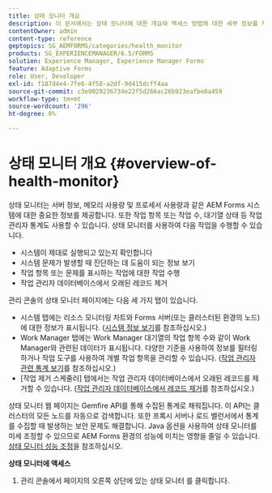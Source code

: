 ```yaml
---
title: 상태 모니터 개요
description: 이 문서에서는 상태 모니터에 대한 개요와 액세스 방법에 대한 세부 정보를 제공합니다.
contentOwner: admin
content-type: reference
geptopics: SG_AEMFORMS/categories/health_monitor
products: SG_EXPERIENCEMANAGER/6.5/FORMS
solution: Experience Manager, Experience Manager Forms
feature: Adaptive Forms
role: User, Developer
exl-id: f187d4e4-7fe6-4f58-a2df-9d415dcff4aa
source-git-commit: c3e9029236734e22f5d266ac26b923eafbe0a459
workflow-type: tm+mt
source-wordcount: '296'
ht-degree: 0%

---
```


# 상태 모니터 개요 {#overview-of-health-monitor}

상태 모니터는 서버 정보, 메모리 사용량 및 프로세서 사용량과 같은 AEM Forms 시스템에 대한 중요한 정보를 제공합니다. 또한 작업 항목 또는 작업 수, 대기열 상태 등 작업 관리자 통계도 사용할 수 있습니다. 상태 모니터를 사용하여 다음 작업을 수행할 수 있습니다.

* 시스템이 제대로 실행되고 있는지 확인합니다
* 시스템 문제가 발생할 때 진단하는 데 도움이 되는 정보 보기
* 작업 항목 또는 문제를 표시하는 작업에 대한 작업 수행
* 작업 관리자 데이터베이스에서 오래된 레코드 제거

관리 콘솔의 상태 모니터 페이지에는 다음 세 가지 탭이 있습니다.

* 시스템 탭에는 리소스 모니터링 차트와 Forms 서버(또는 클러스터된 환경의 노드)에 대한 정보가 표시됩니다. ([시스템 정보 보기](/help/forms/using/admin-help/view-system-information.md#view-system-information)를 참조하십시오.)
* Work Manager 탭에는 Work Manager 대기열의 작업 항목 수와 같이 Work Manager와 관련된 데이터가 표시됩니다. 다양한 기준을 사용하여 정보를 필터링하거나 작업 도구를 사용하여 개별 작업 항목을 관리할 수 있습니다. ([작업 관리자 관련 통계 보기](/help/forms/using/admin-help/view-statistics-related-manager.md#view-statistics-related-to-work-manager)를 참조하십시오.)
* [작업 제거 스케줄러] 탭에서는 작업 관리자 데이터베이스에서 오래된 레코드를 제거할 수 있습니다. ([작업 관리자 데이터베이스에서 레코드 제거](/help/forms/using/admin-help/purge-records-job-manager-database.md#purge-records-from-the-job-manager-database)를 참조하십시오.)

상태 모니터 웹 페이지는 Gemfire API를 통해 수집된 통계로 채워집니다. 이 API는 클러스터의 모든 노드를 자동으로 검색합니다. 또한 프록시 서버나 로드 밸런서에서 통계를 수집할 때 발생하는 보안 문제도 해결합니다. Java 옵션을 사용하여 상태 모니터를 미세 조정할 수 있으므로 AEM Forms 환경의 성능에 미치는 영향을 줄일 수 있습니다. [상태 모니터 성능 조정](/help/forms/using/admin-help/fine-tuning-health-monitor-performance.md#fine-tuning-health-monitor-performance)을 참조하십시오.

**상태 모니터에 액세스**

1. 관리 콘솔에서 페이지의 오른쪽 상단에 있는 상태 모니터 를 클릭합니다.
